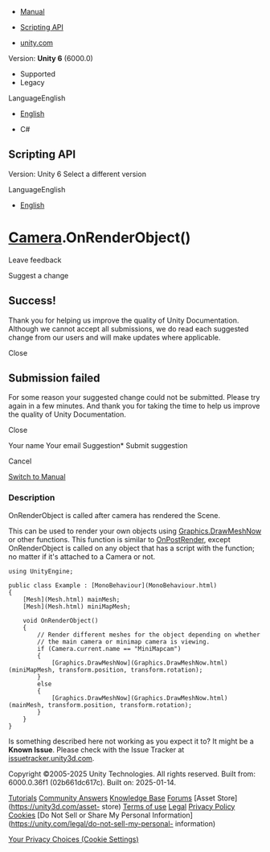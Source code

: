 [ ]()

  * [Manual](../Manual/index.html)
  * [Scripting API](../ScriptReference/index.html)

  * [unity.com](https://unity.com/)

Version: **Unity 6** (6000.0)

  * Supported
  * Legacy

LanguageEnglish

  * [English]()

  * C#

[ ](https://docs.unity3d.com)

## Scripting API

Version: Unity 6 Select a different version

LanguageEnglish

  * [English]()

#  [Camera](Camera.html).OnRenderObject()

Leave feedback

Suggest a change

## Success!

Thank you for helping us improve the quality of Unity Documentation. Although
we cannot accept all submissions, we do read each suggested change from our
users and will make updates where applicable.

Close

## Submission failed

For some reason your suggested change could not be submitted. Please <a>try
again</a> in a few minutes. And thank you for taking the time to help us
improve the quality of Unity Documentation.

Close

Your name Your email Suggestion* Submit suggestion

Cancel

[Switch to Manual](../Manual/class-Camera.html "Go to Camera Component in the
Manual")

### Description

OnRenderObject is called after camera has rendered the Scene.

This can be used to render your own objects using
[Graphics.DrawMeshNow](Graphics.DrawMeshNow.html) or other functions. This
function is similar to [OnPostRender](Camera.OnPostRender.html), except
OnRenderObject is called on any object that has a script with the function; no
matter if it's attached to a Camera or not.

    
    
    using UnityEngine;  
      
    public class Example : [MonoBehaviour](MonoBehaviour.html)
    {
        [Mesh](Mesh.html) mainMesh;
        [Mesh](Mesh.html) miniMapMesh;  
      
        void OnRenderObject()
        {
            // Render different meshes for the object depending on whether
            // the main camera or minimap camera is viewing.
            if (Camera.current.name == "MiniMapcam")
            {
                [Graphics.DrawMeshNow](Graphics.DrawMeshNow.html)(miniMapMesh, transform.position, transform.rotation);
            }
            else
            {
                [Graphics.DrawMeshNow](Graphics.DrawMeshNow.html)(mainMesh, transform.position, transform.rotation);
            }
        }
    }
    

Is something described here not working as you expect it to? It might be a
**Known Issue**. Please check with the Issue Tracker at
[issuetracker.unity3d.com](https://issuetracker.unity3d.com).

Copyright ©2005-2025 Unity Technologies. All rights reserved. Built from:
6000.0.36f1 (02b661dc617c). Built on: 2025-01-14.

[Tutorials](https://unity3d.com/learn) [Community
Answers](https://answers.unity3d.com) [Knowledge
Base](https://support.unity3d.com/hc/en-us)
[Forums](https://forum.unity3d.com) [Asset Store](https://unity3d.com/asset-
store) [Terms of use](https://docs.unity3d.com/Manual/TermsOfUse.html)
[Legal](https://unity.com/legal) [Privacy
Policy](https://unity.com/legal/privacy-policy)
[Cookies](https://unity.com/legal/cookie-policy) [Do Not Sell or Share My
Personal Information](https://unity.com/legal/do-not-sell-my-personal-
information)

[Your Privacy Choices (Cookie Settings)](javascript:void\(0\);)

